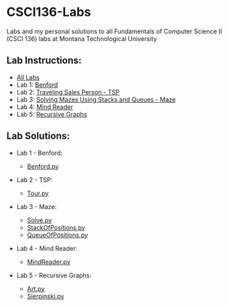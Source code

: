# CSCI136-Labs
Labs and my personal solutions to all Fundamentals of Computer Science II (CSCI 136) labs at Montana Technological University

## Lab Instructions:
- [All Labs](LabInstructions)
- Lab 1: [Benford](LabInstructions/CSCI136FundamentalsOfCS2-2023-01-11-Assignment1-Benford-rev2.pdf)
- Lab 2: [Traveling Sales Person - TSP](LabInstructions/CSCI136FundamentalsOfCS2-2023-01-18-Assignment2-TSP.pdf)
- Lab 3: [Solving Mazes Using Stacks and Queues - Maze](LabInstructions/CSCI136FundamentalsOfCS2-2023-01-28-Assignment3-Mazes-b.pdf)
- Lab 4: [Mind Reader](LabInstructions/CSCI136FundamentalsOfCS2-2023-02-08-Assignment4-MindReader.pdf)
- Lab 5: [Recursive Graphs](LabInstructions/CSCI136FundamentalsOfCS2-2023-02-15-Assignment5-Sierpinski.pdf)

## Lab Solutions:
- Lab 1 - Benford:
  - [Benford.py](01-Benford/Benford.py)
  
- Lab 2 - TSP:
  - [Tour.py](02-TSP/Tour.py)
  
- Lab 3 - Maze:
  - [Solve.py](03-Maze/Solve.py)
  - [StackOfPositions.py](03-Maze/StackOfPositions.py)
  - [QueueOfPositions.py](03-Maze/QueueOfPositions.py)

- Lab 4 - Mind Reader:
  - [MindReader.py](04-MindReader/MindReader.py)
  
- Lab 5 - Recursive Graphs:
  - [Art.py](05-RecursiveGraphs/Art.py)
  - [Sierpinski.py](05-RecursiveGraphs/Sierpinski.py)
